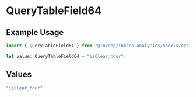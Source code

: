 # QueryTableField64

## Example Usage

```typescript
import { QueryTableField64 } from "@inkeep/inkeep-analytics/models/operations";

let value: QueryTableField64 = "isClear_hour";
```

## Values

```typescript
"isClear_hour"
```